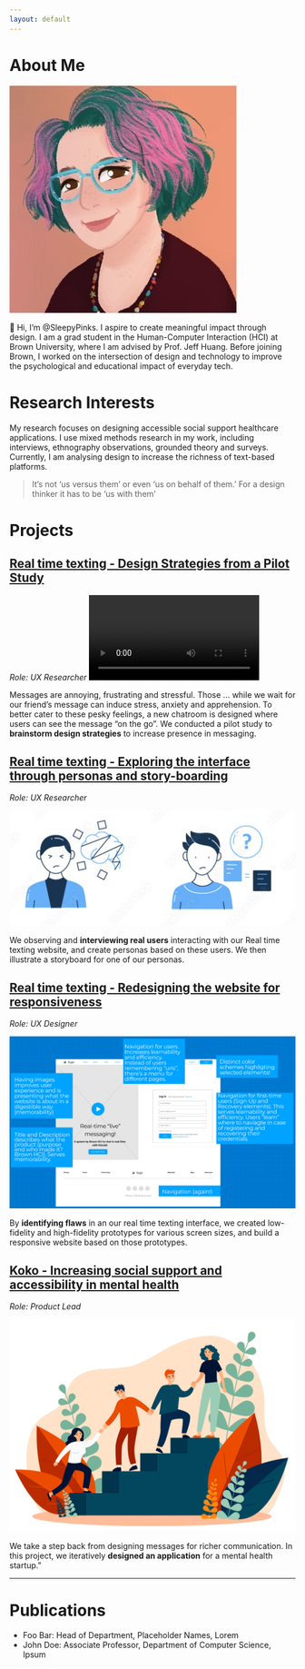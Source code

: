 ```yaml
---
layout: default
---
```


# About Me

<img class="profile-picture" src="images/1599155795154.jpeg">

👋 Hi, I’m @SleepyPinks. I aspire to create meaningful impact through design. I am a grad student in the Human-Computer Interaction (HCI) at Brown University, where I am advised by Prof. Jeff Huang. Before joining Brown, I worked on the intersection of design and technology to improve the psychological and educational impact of everyday tech.

# Research Interests

My research focuses on designing accessible social support healthcare applications. I use mixed methods research in my work, including interviews, ethnography observations, grounded theory and surveys. Currently, I am analysing design to increase the richness of text-based platforms.

> It’s not ‘us versus them’ or even ‘us on behalf of them.’ For a design thinker it has to be ‘us with them'

# Projects

## [**Real time texting - Design Strategies from a Pilot Study**](https://sleepypinks.github.io/userstudy)

*Role: UX Researcher*
![cheese](images/cheese_ui_demo.mp4)

Messages are annoying, frustrating and stressful. Those … while we wait for our friend’s message can induce stress, anxiety and apprehension. To better cater to these pesky feelings, a new chatroom is designed where users can see the message “on the go”. We conducted a pilot study to **brainstorm design strategies** to increase presence in messaging.

## [**Real time texting - Exploring the interface through personas and story-boarding**](https://sleepypinks.github.io/personas)

*Role: UX Researcher*

![confuse2.png](images/confuse2.png)

We observing and **interviewing real users** interacting with our Real time texting website, and create personas based on these users. We then illustrate a storyboard for one of our personas.
 
## [**Real time texting - Redesigning the website for responsiveness**](https://sleepypinks.github.io/redesign)

*Role: UX Designer*

![desktop.jpeg](images/desktop.jpeg)

By **identifying flaws** in an our real time texting interface, we created low-fidelity and high-fidelity prototypes for various screen sizes, and build a responsive website based on those prototypes.

## [**Koko - Increasing social support and accessibility in mental health**](https://sleepypinks.github.io/koko)

*Role: Product Lead*

![/peer_support](images//peersupport.jpeg)

We take a step back from designing messages for richer communication. In this project, we iteratively **designed an application** for a mental health startup."

---


# Publications

* Foo Bar: Head of Department, Placeholder Names, Lorem
* John Doe: Associate Professor, Department of Computer Science, Ipsum
